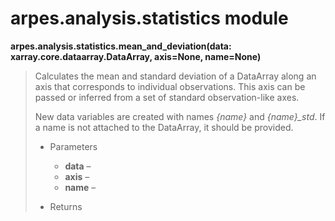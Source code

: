 # arpes.analysis.statistics module

**arpes.analysis.statistics.mean\_and\_deviation(data:
xarray.core.dataarray.DataArray, axis=None, name=None)**

> Calculates the mean and standard deviation of a DataArray along an
> axis that corresponds to individual observations. This axis can be
> passed or inferred from a set of standard observation-like axes.
> 
> New data variables are created with names *{name}* and *{name}\_std*.
> If a name is not attached to the DataArray, it should be provided.
> 
>   - Parameters
>     
>       - **data** –
>       - **axis** –
>       - **name** –
> 
>   - Returns
